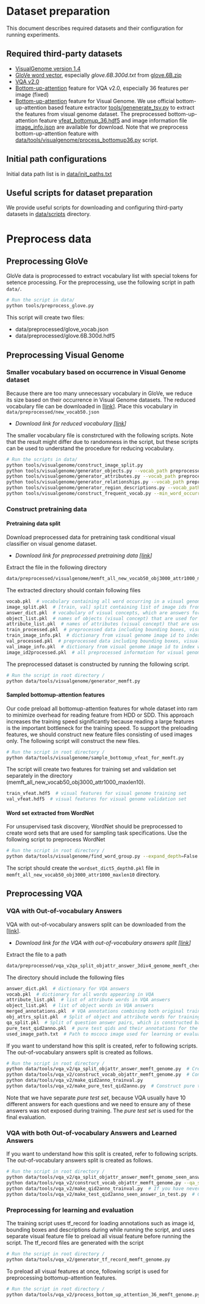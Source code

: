 # Dataset preparation
This document describes required datasets and their configuration for running experiments.

## Required third-party datasets
* [VisualGenome version 1.4](http://visualgenome.org/api/v0/api_home.html)
* [GloVe word vector](https://github.com/stanfordnlp/GloVe), especially *glove.6B.300d.txt* from [glove.6B.zip](http://nlp.stanford.edu/data/wordvecs/glove.6B.zip)
* [VQA v2.0](https://visualqa.org/download.html)
* [Bottom-up-attention](https://github.com/peteanderson80/bottom-up-attention) feature for VQA v2.0, especially 36 features per image (fixed)
* [Bottom-up-attention](https://github.com/peteanderson80/bottom-up-attention) feature for Visual Genome. We use official bottom-up-attention based feature extractor [tools/genenerate_tsv.py](https://github.com/peteanderson80/bottom-up-attention/blob/master/tools/generate_tsv.py) to extract the features from visual genome dataset. The preprocessed bottom-up-attention feature [vfeat_bottomup_36.hdf5](http://cvlab.postech.ac.kr/~hyeonwoonoh/research/vqa_task_discovery/VisualGenome/bottomup_feature_36/vfeat_bottomup_36.hdf5) and image information file [image_info.json](http://cvlab.postech.ac.kr/~hyeonwoonoh/research/vqa_task_discovery/VisualGenome/bottomup_feature_36/image_info.json) are available for download. Note that we preprocess bottom-up-attention feature with [data/tools/visualgenome/process_bottomup36.py](data/tools/visualgenome/process_bottomup36.py) script.

## Initial path configurations
Initial data path list is in [data/init_paths.txt](../data/init_paths.txt)


## Useful scripts for dataset preparation
We provide useful scripts for downloading and configuring third-party datasets in [data/scripts](../data/scripts) directory.


# Preprocess data
## Preprocessing GloVe 
GloVe data is proprocessed to extract vocabulary list with special tokens for setence processing. For the preprocessing, use the following script in path ```data/```.
```bash
# Run the script in data/
python tools/preprocess_glove.py
```
This script will create two files:
* data/preprocessed/glove_vocab.json
* data/preprocessed/glove.6B.300d.hdf5

## Preprocessing Visual Genome
### Smaller vocabulary based on occurrence in Visual Genome dataset
Because there are too many unnecessary vocabulary in GloVe, we reduce its size based on their occurrence in Visual Genome datasets.
The reduced vocabulary file can be downloaded in [[link](http://cvlab.postech.ac.kr/~hyeonwoonoh/research/vqa_task_discovery/new_vocab50.json)].
Place this vocabulary in ```data/preprocessed/new_vocab50.json```

* *Download link for reduced vocabulary [[link](http://cvlab.postech.ac.kr/~hyeonwoonoh/research/vqa_task_discovery/new_vocab50.json)]*

The smaller vocabulary file is constrctured with the following scripts. Note that the result might differ due to randomness in the script, but these scripts can be used to understand the procedure for reducing vocabulary.
```bash
# Run the scripts in data/
python tools/visualgenome/construct_image_split.py
python tools/visualgenome/generator_objects.py --vocab_path preprocessed/glove_vocab.json
python tools/visualgenome/generator_attributes.py --vocab_path preprocessed/glove_vocab.json
python tools/visualgenome/generator_relationships.py --vocab_path preprocessed/glove_vocab.json
python tools/visualgenome/generator_region_descriptions.py --vocab_path preprocessed/glove_vocab.json --max_description_length 10
python tools/visualgenome/construct_frequent_vocab.py --min_word_occurrence 50
```

### Construct pretraining data

#### Pretraining data split
Download preprocessed data for pretraining task conditional visual classifier on visual genome dataset.

* *Download link for preprocessed pretraining data [[link](http://cvlab.postech.ac.kr/~hyeonwoonoh/research/vqa_task_discovery/preprocessed/visualgenome/memft_all_new_vocab50_obj3000_attr1000_maxlen10.tar.gz)]*

Extract the file in the following directory
```bash
data/preprocessed/visualgenome/memft_all_new_vocab50_obj3000_attr1000_maxlen10
```
The extracted directory should contain following files
```bash
vocab.pkl  # vocabulary containing all word occurring in a visual genome dataset (including descriptions)
image_split.pkl  # [train, val] split containing list of image ids from visual genome dataset 
answer_dict.pkl  # vocabulary of visual concepts, which are answers for learning task conditional visual classifier
object_list.pkl  # names of objects (visual concept) that are used for pretraining
attribute_list.pkl  # names of attributes (visual concept) that are used for pretraining
train_processed.pkl  # preprocessed data including bounding boxes, visual concepts and blanked descriptions
train_image_info.pkl  # dictionary from visual genome image id to index within training set (to look up extracted bottomup-attention features)
val_processed.pkl  # preprocessed data including bounding boxes, visual concepts and blanked descriptions
val_image_info.pkl  # dictionary from visual genome image id to index within training set (to look up extracted bottomup-attention features)
image_id2processed.pkl  # all preprocessed information for visual genome image id
```

The preprocessed dataset is constructed by running the following script.
```bash
# Run the script in root directory /
python data/tools/visualgenome/generator_memft.py
```

#### Sampled bottomup-attention features
Our code preload all bottomup-attention features for whole dataset into ram to minimize overhead for reading feature from HDD or SDD. This approach increases the training speed significantly because reading a large features is the important bottleneck for the training speed.
To support the preloading features, we should construct new feature files consisting of used images only. The following script will construct the new files.
```bash
# Run the script in root directory /
python data/tools/visualgenome/sample_bottomup_vfeat_for_memft.py
```
The script will create two features for training set and validation set separately in the directory (memft_all_new_vocab50_obj3000_attr1000_maxlen10).
```bash
train_vfeat.hdf5  # visual features for visual genome training set
val_vfeat.hdf5  # visual features for visual genome validation set
```

#### Word set extracted from WordNet 

For unsupervised task discovery, WordNet should be preprocessed to create word sets that are used for sampling task specifications. Use the following script to preprocess WordNet
```bash
# Run the script in root directory /
python data/tools/visualgenome/find_word_group.py --expand_depth=False
```
The script should create the ```wordset_dict5_depth0.pkl``` file in ```memft_all_new_vocab50_obj3000_attr1000_maxlen10``` directory.

## Preprocessing VQA

### VQA with Out-of-vocabulary Answers

VQA with out-of-vocabulary answers split can be downloaded from the [[link](http://cvlab.postech.ac.kr/~hyeonwoonoh/research/vqa_task_discovery/preprocessed/vqa_v2/qa_split_objattr_answer_3div4_genome_memft_check_all_answer_thres1_50000_thres2_-1.tar.gz)].

* *Download link for the VQA with out-of-vocabulary answers split [[link](http://cvlab.postech.ac.kr/~hyeonwoonoh/research/vqa_task_discovery/preprocessed/vqa_v2/qa_split_objattr_answer_3div4_genome_memft_check_all_answer_thres1_50000_thres2_-1.tar.gz)]*


Extract the file to a path
```bash
data/preprocessed/vqa_v2qa_split_objattr_answer_3div4_genome_memft_check_all_answer_thres1_50000_thres2_-1
```
The directory should include the following files
```bash
answer_dict.pkl  # dictionary for VQA answers
vocab.pkl  # dictionary for all words appearing in VQA
attribute_list.pkl  # list of attribute words in VQA answers
object_list.pkl  # list of object words in VQA answers
merged_annotations.pkl  # VQA annotations combining both original training and validation set
obj_attrs_split.pkl  # Split of object and attribute words for training and testing.
qa_split.pkl  # Split of question answer pairs, which is constructed based on obj_attrs_split.pkl
pure_test_qid2anno.pkl  # pure test qids and their annotations for the final evaluation.
used_image_path.txt  # Path to mscoco image used for learning or evaluation
```

If you want to understand how this split is created, refer to following scripts. The out-of-vocabulary answers split is created as follows.
```bash
# Run the script in root directory /
python data/tools/vqa_v2/qa_split_objattr_answer_memft_genome.py  # Create out-of-vocabulary split
python data/tools/vqa_v2/construct_vocab_objattr_memft_genome.py  # Construct vocabulary
python data/tools/vqa_v2/make_qid2anno_trainval.py
python data/tools/vqa_v2/make_pure_test_qid2anno.py  # Construct pure test set whose answers are not exposed to training set at all
```
Note that we have separate *pure test set*, because VQA usually have 10 different answers for each questions and we need to ensure any of these answers was not exposed during training. The *pure test set* is used for the final evaluation.

### VQA with both Out-of-vocabulary Answers and Learned Answers
If you want to understand how this split is created, refer to following scripts. The out-of-vocabulary answers split is created as follows.
```bash
# Run the script in root directory /
python data/tools/vqa_v2/qa_split_objattr_answer_memft_genome_seen_answer_in_test.py   # Create split
python data/tools/vqa_v2/construct_vocab_objattr_memft_genome.py --qa_split_dir data/preprocessed/vqa_v2/qa_split_objattr_answer_3div4_genome_memft_check_all_answer_thres1_50000_thres2_-1_with_seen_answer_in_test  # Construct vocabulary
python data/tools/vqa_v2/make_qid2anno_trainval.py  # If you have never run this script before
python data/tools/vqa_v2/make_test_qid2anno_seen_answer_in_test.py  # Construct annotations for the final evaluation
```

### Preprocessing for learning and evaluation
The training script uses tf_record for loading annotations such as image id, bounding boxes and descriptions during while running the script, and uses separate visual feature file to preload all visual feature before running the script.
The tf_record files are generated with the script
```bash
# Run the script in root directory /
python data/tools/vqa_v2/generator_tf_record_memft_genome.py
```
To preload all visual features at once, following script is used for preprocessing bottomup-attention features.
```bash
# Run the script in root directory /
python data/tools/vqa_v2/process_bottom_up_attention_36_memft_genome.py
```
